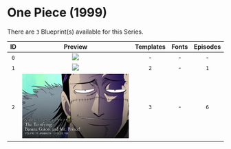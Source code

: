# One Piece (1999)

There are `3` Blueprint(s) available for this Series.

| ID | Preview | Templates | Fonts | Episodes | 
| :---: | :---: | :---: | :---: | :---: |
| `0` | <img src="./0/preview.jpg" height="150"> | - | - | - |
| `1` | <img src="./1/preview0.jpg" height="150"> | `2` | - | `1` |
| `2` | <img src="./2/preview0.jpg" height="150"> | `3` | - | `6` |